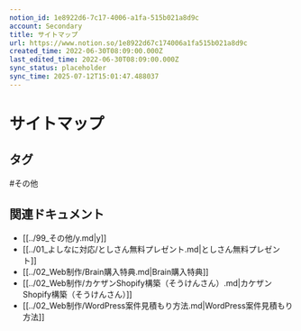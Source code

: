 ```yaml
---
notion_id: 1e8922d6-7c17-4006-a1fa-515b021a8d9c
account: Secondary
title: サイトマップ
url: https://www.notion.so/1e8922d67c174006a1fa515b021a8d9c
created_time: 2022-06-30T08:09:00.000Z
last_edited_time: 2022-06-30T08:09:00.000Z
sync_status: placeholder
sync_time: 2025-07-12T15:01:47.488037
---
```

# サイトマップ


## タグ

#その他 

## 関連ドキュメント

- [[../99_その他/y.md|y]]
- [[../01_よしなに対応/としさん無料プレゼント.md|としさん無料プレゼント]]
- [[../02_Web制作/Brain購入特典.md|Brain購入特典]]
- [[../02_Web制作/カケザンShopify構築（そうけんさん）.md|カケザンShopify構築（そうけんさん）]]
- [[../02_Web制作/WordPress案件見積もり方法.md|WordPress案件見積もり方法]]
